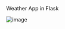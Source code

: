 Weather App in Flask

![image](https://github.com/AlekUp24/Flask_Weather_App/assets/53192697/69e5bbc8-cad0-4ca0-814e-4cd6fc92246a)
